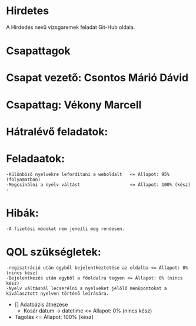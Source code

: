 # Hirdetes
A Hirdedés nevű vizsgaremek feladat Git-Hub oldala.

##

# Csapattagok


# Csapat vezető: Csontos Márió Dávid

# Csapattag: Vékony Marcell

##

# Hátralévő feladatok:

  # Feladaatok:

    -Különböző nyelvekre lefordítani a weboldalt   <= Állapot: 95% (folyamatban)
    -Megcsinálni a nyelv váltást                   <= Állapot: 100% (kész)
    -

  # Hibák:

    -A fizetési módokat nem jeneíti meg rendesen.
    
  # QOL szükségletek:

    -regisztráció után egyből bejelentkeztetése az oldalba <= Állapot: 0% (nincs kész)
    -Bejelentkezés után egyből a főoldalra tegyen <= Állapot: 0% (nincs kész)
    -Nyelv váltásnál lecserélni a nyelveket jelölő menüpontokat a kiválasztott nyelven történő leírására.

- [] Adatbázis átnézése 
  - Kosár dátum -> datetime   <= Állapot: 0% (nincs kész)
- Tagolás                     <= Állapot: 100% (kész)